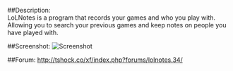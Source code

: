 ##Description:  
LoLNotes is a program that records your games and who you play with.  
Allowing you to search your previous games and keep notes on people you have played with.  

##Screenshot:
![Screenshot](http://dl.dropbox.com/u/29760911/ZScreen/2011-12/7nZnVn0ntn8nwnGndnRnGnfnFn.png)

##Forum:
http://tshock.co/xf/index.php?forums/lolnotes.34/